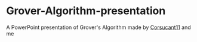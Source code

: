 # Grover-Algorithm-presentation
A PowerPoint presentation of Grover's Algorithm
made by [Corsucant11](https://github.com/Coruscant11) and me 
